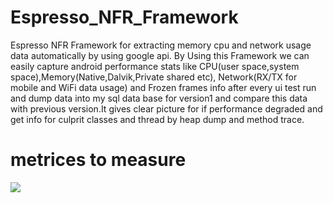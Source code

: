 # Espresso_NFR_Framework
Espresso NFR Framework for extracting memory cpu and network usage data automatically by using google api.
By Using this Framework we can easily capture android performance stats like CPU(user space,system space),Memory(Native,Dalvik,Private shared etc),
Network(RX/TX for mobile and WiFi data usage) and Frozen frames info after every ui test run and 
dump data into my sql data base for version1 and compare this data with previous version.It gives clear picture for if performance
degraded and get info for culprit classes and thread by heap dump and method trace.

# metrices to measure
![](https://github.com/Vishvnath96/Android-Espresso-PerformanceTest-Framework/blob/master/mem.png)
